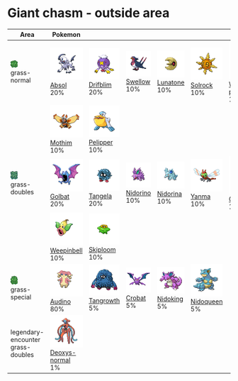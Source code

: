 # Giant chasm - outside area

| Area                                                                       | Pokemon                                                                                                 | &nbsp;                                                                                          | &nbsp;                                                                                         | &nbsp;                                                                                         | &nbsp;                                                                                          | &nbsp;                                                                                                     |
| -------------------------------------------------------------------------- | ------------------------------------------------------------------------------------------------------- | ----------------------------------------------------------------------------------------------- | ---------------------------------------------------------------------------------------------- | ---------------------------------------------------------------------------------------------- | ----------------------------------------------------------------------------------------------- | ---------------------------------------------------------------------------------------------------------- |
| ![grass-normal](../../img/items/grass-normal.png)<br/>grass-normal<br/>    | ![absol](../../img/pokemon/359.png) <br/>[Absol](/blaze-black-wiki/pokemon/359) <br/>20%                | ![drifblim](../../img/pokemon/426.png) <br/>[Drifblim](/blaze-black-wiki/pokemon/426) <br/>20%  | ![swellow](../../img/pokemon/277.png) <br/>[Swellow](/blaze-black-wiki/pokemon/277) <br/>10%   | ![lunatone](../../img/pokemon/337.png) <br/>[Lunatone](/blaze-black-wiki/pokemon/337) <br/>10% | ![solrock](../../img/pokemon/338.png) <br/>[Solrock](/blaze-black-wiki/pokemon/338) <br/>10%    | ![wormadam-plant](../../img/pokemon/413.png) <br/>[Wormadam-plant](/blaze-black-wiki/pokemon/413) <br/>10% |
|                                                                            | ![mothim](../../img/pokemon/414.png) <br/>[Mothim](/blaze-black-wiki/pokemon/414) <br/>10%              | ![pelipper](../../img/pokemon/279.png) <br/>[Pelipper](/blaze-black-wiki/pokemon/279) <br/>10%  |
| ![grass-doubles](../../img/items/grass-doubles.png)<br/>grass-doubles<br/> | ![golbat](../../img/pokemon/042.png) <br/>[Golbat](/blaze-black-wiki/pokemon/042) <br/>20%              | ![tangela](../../img/pokemon/114.png) <br/>[Tangela](/blaze-black-wiki/pokemon/114) <br/>20%    | ![nidorino](../../img/pokemon/033.png) <br/>[Nidorino](/blaze-black-wiki/pokemon/033) <br/>10% | ![nidorina](../../img/pokemon/030.png) <br/>[Nidorina](/blaze-black-wiki/pokemon/030) <br/>10% | ![yanma](../../img/pokemon/193.png) <br/>[Yanma](/blaze-black-wiki/pokemon/193) <br/>10%        | ![gloom](../../img/pokemon/044.png) <br/>[Gloom](/blaze-black-wiki/pokemon/044) <br/>10%                   |
|                                                                            | ![weepinbell](../../img/pokemon/070.png) <br/>[Weepinbell](/blaze-black-wiki/pokemon/070) <br/>10%      | ![skiploom](../../img/pokemon/188.png) <br/>[Skiploom](/blaze-black-wiki/pokemon/188) <br/>10%  |
| ![grass-special](../../img/items/grass-special.png)<br/>grass-special<br/> | ![audino](../../img/pokemon/531.png) <br/>[Audino](/blaze-black-wiki/pokemon/531) <br/>80%              | ![tangrowth](../../img/pokemon/465.png) <br/>[Tangrowth](/blaze-black-wiki/pokemon/465) <br/>5% | ![crobat](../../img/pokemon/169.png) <br/>[Crobat](/blaze-black-wiki/pokemon/169) <br/>5%      | ![nidoking](../../img/pokemon/034.png) <br/>[Nidoking](/blaze-black-wiki/pokemon/034) <br/>5%  | ![nidoqueen](../../img/pokemon/031.png) <br/>[Nidoqueen](/blaze-black-wiki/pokemon/031) <br/>5% |
| legendary-encounter grass-doubles<br/>                                     | ![deoxys-normal](../../img/pokemon/386.png) <br/>[Deoxys-normal](/blaze-black-wiki/pokemon/386) <br/>1% |